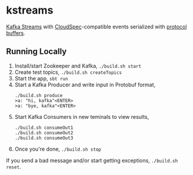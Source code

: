 # kstreams

[Kafka Streams](https://kafka.apache.org/documentation/streams/) with [CloudSpec](https://cloudevents.io/)-compatible events serialized with [protocol buffers](https://developers.google.com/protocol-buffers/docs/proto3).

## Running Locally

1. Install/start Zookeeper and Kafka, `./build.sh start`
1. Create test topics, `./build.sh createTopics`
1. Start the app, `sbt run`
1. Start a Kafka Producer and write input in Protobuf format,
    ```shell script
    ./build.sh produce
    >a: "hi, kafka"<ENTER>
    >a: "bye, kafka"<ENTER>
    ```
1. Start Kafka Consumers in new teminals to view results,
    ```shell script
    ./build.sh consumeOut1
    ./build.sh consumeOut2
    ./build.sh consumeOut3
    ```
1. Once you're done, `./build.sh stop`

If you send a bad message and/or start getting exceptions, `./build.sh reset`.
